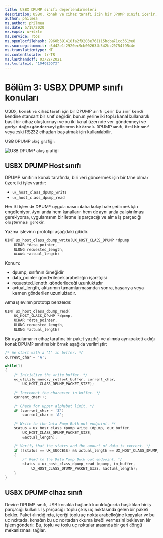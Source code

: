 ```yaml
---
title: USBX DPUMP sınıfı değerlendirmeleri
description: USBX, konak ve cihaz tarafı için bir DPUMP sınıfı içerir.
author: philmea
ms.author: philmea
ms.date: 5/19/2020
ms.topic: article
ms.service: rtos
ms.openlocfilehash: 9960b391418fa2f9203e761115bcba71cc3619e8
ms.sourcegitcommit: e3d42e1f2920ec9cb002634b542bc20754f9544e
ms.translationtype: MT
ms.contentlocale: tr-TR
ms.lasthandoff: 03/22/2021
ms.locfileid: "104828073"
---
```

# <a name="chapter-3-usbx-dpump-class-considerations"></a>Bölüm 3: USBX DPUMP sınıfı konuları

USBX, konak ve cihaz tarafı için bir DPUMP sınıfı içerir. Bu sınıf kendi kendine standart bir sınıf değildir, bunun yerine iki toplu kanal kullanarak basit bir cihaz oluşturmayı ve bu iki kanal üzerinde veri göndermeyi ve geriye doğru göndermeyi gösteren bir örnek. DPUMP sınıfı, özel bir sınıf veya eski RS232 cihazları başlatmak için kullanılabilir.

USB DPUMP akış grafiği:

![USB DPUMP akış grafiği](./media/usbx-host-stack-supplemental/usb-dpump-flow-chart.png)

## <a name="usbx-dpump-host-class"></a>USBX DPUMP Host sınıfı

DPUMP sınıfının konak tarafında, biri veri göndermek için bir tane olmak üzere iki işlev vardır:

- `ux_host_class_dpump_write`
- `ux_host_class_dpump_read`

Her iki işlev de DPUMP uygulamasını daha kolay hale getirmek için engelleniyor. Aynı anda hem kanalların hem de aynı anda çalıştırılması gerekiyorsa, uygulamanın bir iletme iş parçacığı ve alma iş parçacığı oluşturması gerekir.

Yazma işlevinin prototipi aşağıdaki gibidir.

```C
UINT ux_host_class_dpump_write(UX_HOST_CLASS_DPUMP *dpump,
    UCHAR *data_pointer,
    ULONG requested_length,  
    ULONG *actual_length)
```

Konum:

- dpump, sınıfının örneğidir
- data_pointer gönderilecek arabelleğin işaretçisi
- requested_length, gönderileceği uzunluktadır
- actual_length, aktarımın tamamlanmasından sonra, başarıyla veya kısmen gönderilen uzunluktadır.

Alma işlevinin prototipi benzerdir.

```C
UINT ux_host_class_dpump_read(
    UX_HOST_CLASS_DPUMP *dpump,
    UCHAR *data_pointer,
    ULONG requested_length,
    ULONG *actual_length)
```

Bir uygulamanın cihaz tarafına bir paket yazdığı ve alımda aynı paketi aldığı konak DPUMP sınıfına bir örnek aşağıda verilmiştir:

```C
/* We start with a 'A' in buffer. */
current_char = 'A';

while(1)
{
    /* Initialize the write buffer. */
    ux_utility_memory_set(out_buffer, current_char,
        UX_HOST_CLASS_DPUMP_PACKET_SIZE);

    /* Increment the character in buffer. */
    current_char++;

    /* Check for upper alphabet limit. */
    if (current_char > 'Z')
        current_char = 'A';

    /* Write to the Data Pump Bulk out endpoint. */
    status = ux_host_class_dpump_write (dpump, out_buffer,
        UX_HOST_CLASS_DPUMP_PACKET_SIZE,
        &actual_length);

    /* Verify that the status and the amount of data is correct. */
    if ((status == UX_SUCCESS) && actual_length == UX_HOST_CLASS_DPUMP_PACKET_SIZE)
    {
        /* Read to the Data Pump Bulk out endpoint. */
        status = ux_host_class_dpump_read (dpump, in_buffer,
            UX_HOST_CLASS_DPUMP_PACKET_SIZE, &actual_length);
    }
}
```

## <a name="usbx-dpump-device-class"></a>USBX DPUMP cihaz sınıfı

Device DPUMP sınıfı, USB konakla bağlantı kurulduğunda başlatılan bir iş parçacığı kullanır. İş parçacığı, toplu çıkış uç noktasında gelen bir paketi bekler. Paket alındığında, içeriği toplu uç nokta arabelleğine kopyalar ve bu uç noktada, konağın bu uç noktadan okuma isteği vermesini bekleyen bir işlem gönderir. Bu, toplu ve toplu uç noktalar arasında bir geri döngü mekanizması sağlar.

